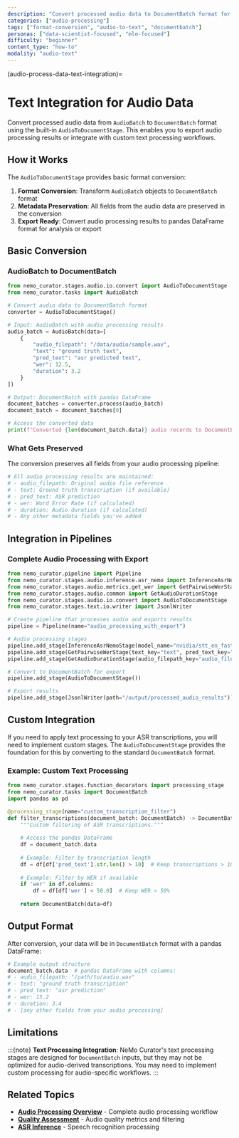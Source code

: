 ```yaml
---
description: "Convert processed audio data to DocumentBatch format for downstream processing"
categories: ["audio-processing"]
tags: ["format-conversion", "audio-to-text", "documentbatch"]
personas: ["data-scientist-focused", "mle-focused"]
difficulty: "beginner"
content_type: "how-to"
modality: "audio-text"
---
```


(audio-process-data-text-integration)=
# Text Integration for Audio Data

Convert processed audio data from `AudioBatch` to `DocumentBatch` format using the built-in `AudioToDocumentStage`. This enables you to export audio processing results or integrate with custom text processing workflows.

## How it Works

The `AudioToDocumentStage` provides basic format conversion:

1. **Format Conversion**: Transform `AudioBatch` objects to `DocumentBatch` format
2. **Metadata Preservation**: All fields from the audio data are preserved in the conversion
3. **Export Ready**: Convert audio processing results to pandas DataFrame format for analysis or export

## Basic Conversion

### AudioBatch to DocumentBatch

```python
from nemo_curator.stages.audio.io.convert import AudioToDocumentStage
from nemo_curator.tasks import AudioBatch

# Convert audio data to DocumentBatch format
converter = AudioToDocumentStage()

# Input: AudioBatch with audio processing results
audio_batch = AudioBatch(data=[
    {
        "audio_filepath": "/data/audio/sample.wav",
        "text": "ground truth text",
        "pred_text": "asr predicted text", 
        "wer": 12.5,
        "duration": 3.2
    }
])

# Output: DocumentBatch with pandas DataFrame
document_batches = converter.process(audio_batch)
document_batch = document_batches[0]

# Access the converted data
print(f"Converted {len(document_batch.data)} audio records to DocumentBatch")
```

### What Gets Preserved

The conversion preserves all fields from your audio processing pipeline:

```python
# All audio processing results are maintained:
# - audio_filepath: Original audio file reference
# - text: Ground truth transcription (if available)  
# - pred_text: ASR prediction
# - wer: Word Error Rate (if calculated)
# - duration: Audio duration (if calculated)
# - Any other metadata fields you've added
```

## Integration in Pipelines

### Complete Audio Processing with Export

```python
from nemo_curator.pipeline import Pipeline
from nemo_curator.stages.audio.inference.asr_nemo import InferenceAsrNemoStage
from nemo_curator.stages.audio.metrics.get_wer import GetPairwiseWerStage
from nemo_curator.stages.audio.common import GetAudioDurationStage
from nemo_curator.stages.audio.io.convert import AudioToDocumentStage
from nemo_curator.stages.text.io.writer import JsonlWriter

# Create pipeline that processes audio and exports results
pipeline = Pipeline(name="audio_processing_with_export")

# Audio processing stages
pipeline.add_stage(InferenceAsrNemoStage(model_name="nvidia/stt_en_fastconformer_hybrid_large_pc"))
pipeline.add_stage(GetPairwiseWerStage(text_key="text", pred_text_key="pred_text"))
pipeline.add_stage(GetAudioDurationStage(audio_filepath_key="audio_filepath", duration_key="duration"))

# Convert to DocumentBatch for export
pipeline.add_stage(AudioToDocumentStage())

# Export results
pipeline.add_stage(JsonlWriter(path="/output/processed_audio_results"))
```

## Custom Integration

If you need to apply text processing to your ASR transcriptions, you will need to implement custom stages. The `AudioToDocumentStage` provides the foundation for this by converting to the standard `DocumentBatch` format.

### Example: Custom Text Processing

```python
from nemo_curator.stages.function_decorators import processing_stage
from nemo_curator.tasks import DocumentBatch
import pandas as pd

@processing_stage(name="custom_transcription_filter")
def filter_transcriptions(document_batch: DocumentBatch) -> DocumentBatch:
    """Custom filtering of ASR transcriptions."""
    
    # Access the pandas DataFrame
    df = document_batch.data
    
    # Example: Filter by transcription length
    df = df[df['pred_text'].str.len() > 10]  # Keep transcriptions > 10 chars
    
    # Example: Filter by WER if available
    if 'wer' in df.columns:
        df = df[df['wer'] < 50.0]  # Keep WER < 50%
    
    return DocumentBatch(data=df)
```

## Output Format

After conversion, your data will be in `DocumentBatch` format with a pandas DataFrame:

```python
# Example output structure
document_batch.data  # pandas DataFrame with columns:
# - audio_filepath: "/path/to/audio.wav"
# - text: "ground truth transcription" 
# - pred_text: "asr prediction"
# - wer: 15.2
# - duration: 3.4
# - [any other fields from your audio processing]
```

## Limitations

:::{note}
**Text Processing Integration**: NeMo Curator's text processing stages are designed for `DocumentBatch` inputs, but they may not be optimized for audio-derived transcriptions. You may need to implement custom processing for audio-specific workflows.
:::

## Related Topics

- **[Audio Processing Overview](../index.md)** - Complete audio processing workflow
- **[Quality Assessment](../quality-assessment/index.md)** - Audio quality metrics and filtering
- **[ASR Inference](../asr-inference/index.md)** - Speech recognition processing